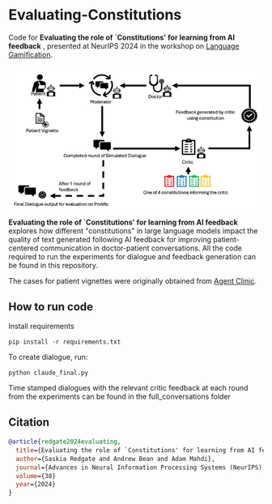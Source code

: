 # Evaluating-Constitutions
Code for **Evaluating the role of `Constitutions' for learning from AI feedback** , presented at NeurIPS 2024 in the workshop on [Language Gamification](https://language-gamification.github.io//).

![dialogue generation with in-context learning from AI feedback](llm_comms_diagram_14_11.jpg)

**Evaluating the role of `Constitutions' for learning from AI feedback** explores how different "constitutions" in large language models impact the quality of text generated following AI feedback for improving patient-centered communication in doctor-patient conversations. All the code required to run the experiments for dialogue and feedback generation can be found in this repository.

The cases for patient vignettes were originally obtained from [Agent Clinic](https://agentclinic.github.io).

## How to run code

Install requirements

```
pip install -r requirements.txt
```

To create dialogue, run:

```
python claude_final.py 
```
Time stamped dialogues with the relevant critic feedback at each round from the experiments can be found in the full_conversations folder


## Citation
```bibtex
@article{redgate2024evaluating,
  title={Evaluating the role of `Constitutions' for learning from AI feedback},
  author={Saskia Redgate and Andrew Bean and Adam Mahdi},
  journal={Advances in Neural Information Processing Systems (NeurIPS): Workshop on Language Gamefication},
  volume={38}
  year={2024}
}
```
